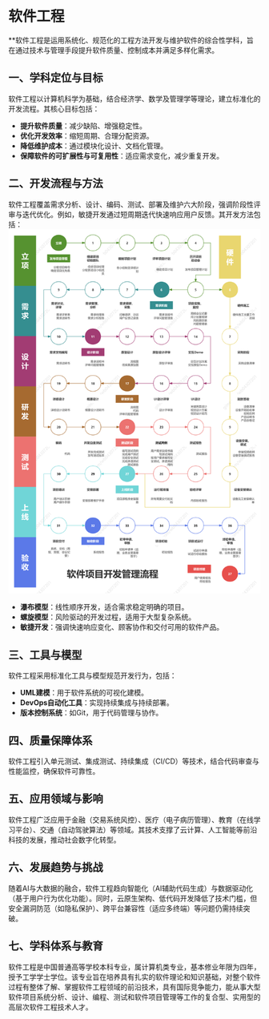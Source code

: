 # 软件工程

**软件工程是运用系统化、规范化的工程方法开发与维护软件的综合性学科，旨在通过技术与管理手段提升软件质量、控制成本并满足多样化需求。

## 一、学科定位与目标

软件工程以计算机科学为基础，结合经济学、数学及管理学等理论，建立标准化的开发流程。其核心目标包括：

* **提升软件质量**：减少缺陷、增强稳定性。
* **优化开发效率**：缩短周期、合理分配资源。
* **降低维护成本**：通过模块化设计、文档化管理。
* **保障软件的可扩展性与可复用性**：适应需求变化，减少重复开发。

## 二、开发流程与方法

软件工程覆盖需求分析、设计、编码、测试、部署及维护六大阶段，强调阶段性评审与迭代优化。例如，敏捷开发通过短周期迭代快速响应用户反馈。其开发方法包括：
![img_8.png](img_8.png)

* **瀑布模型**：线性顺序开发，适合需求稳定明确的项目。
* **螺旋模型**：风险驱动的开发过程，适用于大型复杂系统。
* **敏捷开发**：强调快速响应变化、顾客协作和交付可用的软件产品。

## 三、工具与模型

软件工程采用标准化工具与模型规范开发行为，包括：

* **UML建模**：用于软件系统的可视化建模。
* **DevOps自动化工具**：实现持续集成与持续部署。
* **版本控制系统**：如Git，用于代码管理与协作。

## 四、质量保障体系

软件工程引入单元测试、集成测试、持续集成（CI/CD）等技术，结合代码审查与性能监控，确保软件可靠性。

## 五、应用领域与影响

软件工程广泛应用于金融（交易系统风控）、医疗（电子病历管理）、教育（在线学习平台）、交通（自动驾驶算法）等领域。其技术支撑了云计算、人工智能等前沿科技的发展，推动社会数字化转型。

## 六、发展趋势与挑战

随着AI与大数据的融合，软件工程趋向智能化（AI辅助代码生成）与数据驱动化（基于用户行为优化功能）。同时，云原生架构、低代码开发降低了技术门槛，但安全漏洞防范（如隐私保护）、跨平台兼容性（适应多终端）等问题仍需持续突破。

## 七、学科体系与教育

软件工程是中国普通高等学校本科专业，属计算机类专业，基本修业年限为四年，授予工学学士学位。该专业旨在培养具有扎实的软件理论和知识基础，对整个软件过程有整体了解、掌握软件工程领域的前沿技术，具有国际竞争能力，能从事大型软件项目系统分析、设计、编程、测试和软件项目管理等工作的复合型、实用型的高层次软件工程技术人才。